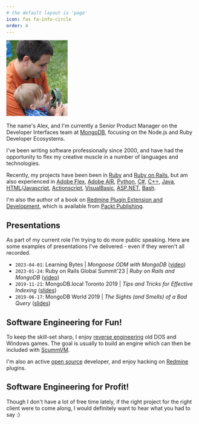 ```yaml
---
# the default layout is 'page'
icon: fas fa-info-circle
order: 4
---
```


![](/images/headshot.png)

The name's Alex, and I'm currently a Senior Product Manager on the Developer Interfaces team at [MongoDB](https://www.mongodb.com/), focusing on the Node.js and Ruby Developer Ecosystems.

I've been writing software professionally since 2000, and have had the opportunity to flex my creative muscle in a number of languages and technologies.

Recently, my projects have been been in [Ruby](http://www.ruby-lang.org/en/) and [Ruby on Rails](http://rubyonrails.org/), but am also experienced in [Adobe Flex](http://www.adobe.com/ca/products/flex.html), [Adobe AIR](http://www.adobe.com/ca/products/air.html), [Python](http://www.python.org/), [C#](http://en.wikipedia.org/wiki/C_Sharp_(programming_language)), [C++](http://en.wikipedia.org/wiki/C%2B%2B), [Java](http://www.java.com/en/), [HTML](http://en.wikipedia.org/wiki/HTML)/[Javascript](http://en.wikipedia.org/wiki/JavaScript), [Actionscript](http://en.wikipedia.org/wiki/ActionScript), [VisualBasic](http://en.wikipedia.org/wiki/Visual_Basic), [ASP.NET](http://www.asp.net/), [Bash](http://en.wikipedia.org/wiki/Bash).

I'm also the author of a book on [Redmine Plugin Extension and Development](https://www.packtpub.com/product/redmine-plugin-extension-and-development/9781783288748), which is available from [Packt Publishing](http://www.packtpub.com).

## Presentations

As part of my current role I'm trying to do more public speaking. Here are some examples of presentations I've delivered - even if they weren't all recorded.

* `2023-04-01`: Learning Bytes \| _Mongoose ODM with MongoDB_ ([video](https://learn.mongodb.com/learn/course/mongoose-odm-with-mongodb/learning-byte/learn))
* `2023-01-24`: Ruby on Rails Global Summit'23 \| _Ruby on Rails and MongoDB_ ([video](https://www.youtube.com/watch?v=UCdVBOJI3Ow&list=TLPQMjQwMTIwMjMqueSlzDsFKg&t=17872s))
* `2019-11-21`: MongoDB.local Toronto 2019 \| _Tips and Tricks for Effective Indexing_ ([slides](https://www.slideshare.net/mongodb/mongodb-local-toronto-2019-tips-and-tricks-for-effective-indexing))
* `2019-06-17`: MongoDB World 2019 \| _The Sights (and Smells) of a Bad Query_ ([slides](https://www.slideshare.net/mongodb/mongodb-world-2019-the-sights-and-smells-of-a-bad-query))

## Software Engineering for Fun!

To keep the skill-set sharp, I enjoy [reverse engineering](http://en.wikipedia.org/wiki/Reverse_engineering) old DOS and Windows games. The goal is usually to build an engine which can then be included with [ScummVM](http://www.scummvm.org).

I'm also an active [open source](http://en.wikipedia.org/wiki/Open_source) developer, and enjoy hacking on [Redmine](http://www.redmine.org) plugins.

## Software Engineering for Profit!

Though I don't have a lot of free time lately, if the right project for the right client were to come along, I would definitely want to hear what you had to say :)